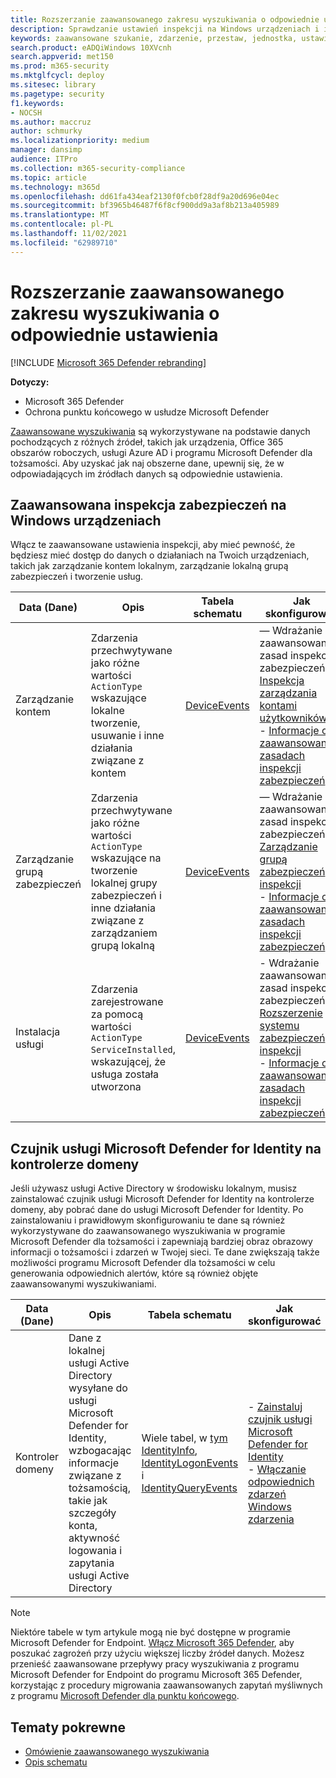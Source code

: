 ```yaml
---
title: Rozszerzanie zaawansowanego zakresu wyszukiwania o odpowiednie ustawienia
description: Sprawdzanie ustawień inspekcji na Windows urządzeniach i innych ustawieniach w celu zapewnienia, że będziesz mieć dostęp do najbardziej kompleksowych danych podczas zaawansowanego wyszukiwania
keywords: zaawansowane szukanie, zdarzenie, przestaw, jednostka, ustawienia inspekcji, zarządzanie kontami użytkowników, zarządzanie grupą zabezpieczeń, szukanie zagrożeń, szukanie przed cyberzagrożeniami, wyszukiwanie, zapytanie, telemetria, Microsoft 365, Microsoft 365 Defender
search.product: eADQiWindows 10XVcnh
search.appverid: met150
ms.prod: m365-security
ms.mktglfcycl: deploy
ms.sitesec: library
ms.pagetype: security
f1.keywords:
- NOCSH
ms.author: maccruz
author: schmurky
ms.localizationpriority: medium
manager: dansimp
audience: ITPro
ms.collection: m365-security-compliance
ms.topic: article
ms.technology: m365d
ms.openlocfilehash: dd61fa434eaf2130f0fcb0f28df9a20d696e04ec
ms.sourcegitcommit: bf3965b46487f6f8cf900dd9a3af8b213a405989
ms.translationtype: MT
ms.contentlocale: pl-PL
ms.lasthandoff: 11/02/2021
ms.locfileid: "62989710"
---
```

# <a name="extend-advanced-hunting-coverage-with-the-right-settings"></a>Rozszerzanie zaawansowanego zakresu wyszukiwania o odpowiednie ustawienia

[!INCLUDE [Microsoft 365 Defender rebranding](../includes/microsoft-defender.md)]


**Dotyczy:**
- Microsoft 365 Defender
- Ochrona punktu końcowego w usłudze Microsoft Defender

[Zaawansowane wyszukiwania](advanced-hunting-overview.md) są wykorzystywane na podstawie danych pochodzących z różnych źródeł, takich jak urządzenia, Office 365 obszarów roboczych, usługi Azure AD i programu Microsoft Defender dla tożsamości. Aby uzyskać jak naj obszerne dane, upewnij się, że w odpowiadających im źródłach danych są odpowiednie ustawienia.

## <a name="advanced-security-auditing-on-windows-devices"></a>Zaawansowana inspekcja zabezpieczeń na Windows urządzeniach
Włącz te zaawansowane ustawienia inspekcji, aby mieć pewność, że będziesz mieć dostęp do danych o działaniach na Twoich urządzeniach, takich jak zarządzanie kontem lokalnym, zarządzanie lokalną grupą zabezpieczeń i tworzenie usług.

| Data (Dane) | Opis | Tabela schematu | Jak skonfigurować |
| --- | --- | --- | --- |
| Zarządzanie kontem | Zdarzenia przechwytywane jako różne wartości `ActionType` wskazujące lokalne tworzenie, usuwanie i inne działania związane z kontem | [DeviceEvents](advanced-hunting-deviceevents-table.md) | — Wdrażanie zaawansowanych zasad inspekcji zabezpieczeń: [Inspekcja zarządzania kontami użytkowników](/windows/security/threat-protection/auditing/audit-user-account-management)<br> - [Informacje o zaawansowanych zasadach inspekcji zabezpieczeń](/windows/security/threat-protection/auditing/advanced-security-auditing) |
| Zarządzanie grupą zabezpieczeń | Zdarzenia przechwytywane jako różne wartości `ActionType` wskazujące na tworzenie lokalnej grupy zabezpieczeń i inne działania związane z zarządzaniem grupą lokalną | [DeviceEvents](advanced-hunting-deviceevents-table.md) | — Wdrażanie zaawansowanych zasad inspekcji zabezpieczeń: [Zarządzanie grupą zabezpieczeń inspekcji](/windows/security/threat-protection/auditing/audit-security-group-management)<br> - [Informacje o zaawansowanych zasadach inspekcji zabezpieczeń](/windows/security/threat-protection/auditing/advanced-security-auditing) |
| Instalacja usługi | Zdarzenia zarejestrowane za pomocą wartości `ActionType` `ServiceInstalled`, wskazującej, że usługa została utworzona | [DeviceEvents](advanced-hunting-deviceevents-table.md) | - Wdrażanie zaawansowanych zasad inspekcji zabezpieczeń: [Rozszerzenie systemu zabezpieczeń inspekcji](/windows/security/threat-protection/auditing/audit-security-system-extension)<br> - [Informacje o zaawansowanych zasadach inspekcji zabezpieczeń](/windows/security/threat-protection/auditing/advanced-security-auditing) |

## <a name="microsoft-defender-for-identity-sensor-on-the-domain-controller"></a>Czujnik usługi Microsoft Defender for Identity na kontrolerze domeny
Jeśli używasz usługi Active Directory w środowisku lokalnym, musisz zainstalować czujnik usługi Microsoft Defender for Identity na kontrolerze domeny, aby pobrać dane do usługi Microsoft Defender for Identity. Po zainstalowaniu i prawidłowym skonfigurowaniu te dane są również wykorzystywane do zaawansowanego wyszukiwania w programie Microsoft Defender dla tożsamości i zapewniają bardziej obraz obrazowy informacji o tożsamości i zdarzeń w Twojej sieci. Te dane zwiększają także możliwości programu Microsoft Defender dla tożsamości w celu generowania odpowiednich alertów, które są również objęte zaawansowanymi wyszukiwaniami. 

| Data (Dane) | Opis | Tabela schematu | Jak skonfigurować |
| --- | --- | --- | --- |
| Kontroler domeny | Dane z lokalnej usługi Active Directory wysyłane do usługi Microsoft Defender for Identity, wzbogacając informacje związane z tożsamością, takie jak szczegóły konta, aktywność logowania i zapytania usługi Active Directory | Wiele tabel, w [tym IdentityInfo](advanced-hunting-identityinfo-table.md), [IdentityLogonEvents](advanced-hunting-identitylogonevents-table.md) i [IdentityQueryEvents](advanced-hunting-identityqueryevents-table.md)  | - [Zainstaluj czujnik usługi Microsoft Defender for Identity](/azure-advanced-threat-protection/install-atp-step4)<br>- [Włączanie odpowiednich zdarzeń Windows zdarzenia](/azure-advanced-threat-protection/configure-event-collection) |

>[!NOTE]
>Niektóre tabele w tym artykule mogą nie być dostępne w programie Microsoft Defender for Endpoint. [Włącz Microsoft 365 Defender](m365d-enable.md), aby poszukać zagrożeń przy użyciu większej liczby źródeł danych. Możesz przenieść zaawansowane przepływy pracy wyszukiwania z programu Microsoft Defender for Endpoint do programu Microsoft 365 Defender, korzystając z procedury migrowania zaawansowanych zapytań myśliwnych z programu [Microsoft Defender dla punktu końcowego](advanced-hunting-migrate-from-mde.md).

## <a name="related-topics"></a>Tematy pokrewne
- [Omówienie zaawansowanego wyszukiwania](advanced-hunting-overview.md)
- [Opis schematu](advanced-hunting-schema-tables.md)